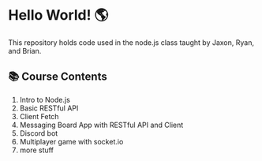# Hello World! 🌎

This repository holds code used in the node.js class taught by Jaxon, Ryan, and Brian.
## 📚 Course Contents
1. Intro to Node.js
2. Basic RESTful API
3. Client Fetch
4. Messaging Board App with RESTful API and Client
5. Discord bot
6. Multiplayer game with socket.io
7. more stuff
